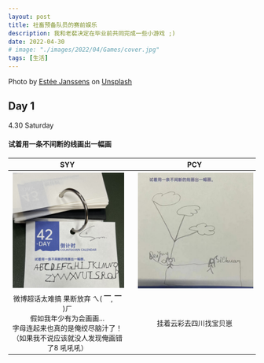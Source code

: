 ```yaml
---
layout: post
title: 社畜预备队员的赛前娱乐 
description: 我和老裴决定在毕业前共同完成一些小游戏 ;)
date: 2022-04-30
# image: "./images/2022/04/Games/cover.jpg"
tags: [生活]
---
```


Photo by [Estée Janssens](https://unsplash.com/@esteejanssens) on [Unsplash](https://unsplash.com/s/photos/calendar-2022?utm_source=unsplash&utm_medium=referral&utm_content=creditCopyText)

## Day 1️ 

4.30 Saturday

#### 试着用一条不间断的线画出一幅画 

|SYY||PCY|
|:---:|:---:|:---:|
|<img src="/images/2022/04/Games/1-syy.jpg" style="border:solid 1px 000;margin:2px;" width="500"/>||<img src="/images/2022/04/Games/1-pcy.jpg" style="border:solid 1px 000;margin:2px;" width="520"/>|
|微博超话太难搞 果断放弃 ㄟ( ▔, ▔ )ㄏ<br> 假如我年少有为会画画... <br> 字母连起来也真的是俺绞尽脑汁了！<br>（如果我不说应该就没人发现俺画错了8 吼吼吼） ||挂着云彩去四川找宝贝崽|

<!-- <div>
	<img src="/images/2022/04/Games/1-syy.jpg" style="border:solid 1px 000;margin:2px;" width="300"/><img src="/images/2022/04/Games/1-pcy.jpg" style="border:solid 1px 000;margin:2px;" width="310"/>
</div> -->


